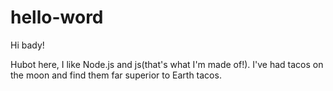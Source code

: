 # hello-word

Hi bady!

Hubot here, I like Node.js and js(that's what I'm made of!).
I've had tacos on the moon and find them far superior to Earth tacos.
